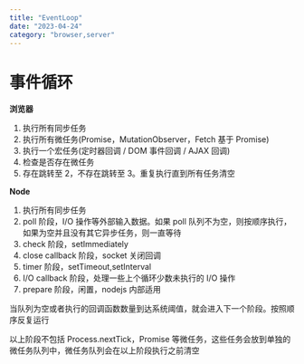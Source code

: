 ```yaml
---
title: "EventLoop"
date: "2023-04-24"
category: "browser,server"
---
```


# 事件循环

**浏览器**

1. 执行所有同步任务
2. 执行所有微任务(Promise，MutationObserver，Fetch 基于 Promise)
3. 执行一个宏任务(定时器回调 / DOM 事件回调 / AJAX 回调)
4. 检查是否存在微任务
5. 存在跳转至 2，不存在跳转至 3。重复执行直到所有任务清空

**Node**

1. 执行所有同步任务
2. poll 阶段，I/O 操作等外部输入数据。如果 poll 队列不为空，则按顺序执行，如果为空并且没有其它异步任务，则一直等待
3. check 阶段，setImmediately
4. close callback 阶段，socket 关闭回调
5. timer 阶段，setTimeout,setInterval
6. I/O callback 阶段，处理一些上个循环少数未执行的 I/O 操作
7. prepare 阶段，闲置，nodejs 内部适用

当队列为空或者执行的回调函数数量到达系统阈值，就会进入下一个阶段。按照顺序反复运行

以上阶段不包括 Process.nextTick，Promise 等微任务，这些任务会放到单独的微任务队列中，微任务队列会在以上阶段执行之前清空
